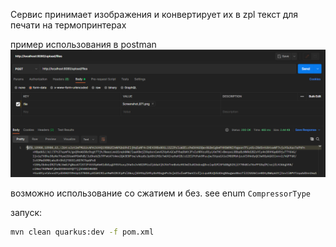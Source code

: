 Сервис принимает изображения и конвертирует их в zpl текст для печати на термопринтерах

пример использования в postman 
![](/Postman_example_2.png)


возможно использование со сжатием и без. see enum `CompressorType`


запуск:
```bash
mvn clean quarkus:dev -f pom.xml
```